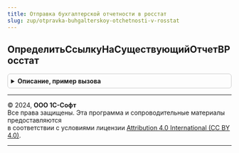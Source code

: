 ```yaml
---
title: Отправка бухгалтерской отчетности в росстат
slug: zup/otpravka-buhgalterskoy-otchetnosti-v-rosstat
---
```



## ОпределитьСсылкуНаСуществующийОтчетВРосстат
<details style="margin: 1em 0; padding: 0.5em; border: 1px solid #ccc; border-radius: 6px;">

<summary style="font-weight: bold; cursor: pointer;">Описание, пример вызова</summary>

```bsl

Процедура ОпределитьСсылкуНаСуществующийОтчетВРосстат(Форма) Экспорт
```

Пример вызова
```bsl
ОтправкаБухгалтерскойОтчетностиВРосстат.ОпределитьСсылкуНаСуществующийОтчетВРосстат(Форма) 
```
</details>

---

© 2024, **ООО 1С-Софт**  
Все права защищены. Эта программа и сопроводительные материалы предоставляются  
в соответствии с условиями лицензии [Attribution 4.0 International (CC BY 4.0)](https://creativecommons.org/licenses/by/4.0/legalcode).

---
